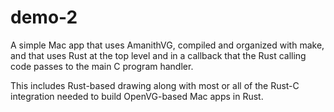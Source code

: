 # demo-2

A simple Mac app that uses AmanithVG, compiled and organized with make, and that uses Rust at the top level and in a callback that the Rust calling code passes to the main C program handler.

This includes Rust-based drawing along with most or all of the Rust-C integration needed to build OpenVG-based Mac apps in Rust.



